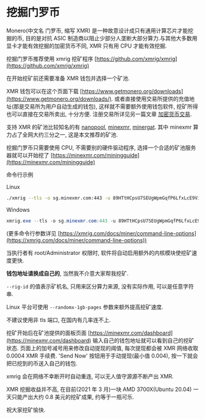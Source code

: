 # 挖掘门罗币

Monero(中文名 门罗币, 缩写 XMR) 是一种故意设计成只有通用计算芯片才能挖掘的币, 目的是对抗 ASIC 制造商以阻止少部分人垄断大部分算力.与其他大多数用显卡才能有效挖掘的加密货币不同, XMR 只有用 CPU 才能有效挖掘.

挖掘门罗币推荐使用 xmrig 挖矿程序 [https://github.com/xmrig/xmrig](https://github.com/xmrig/xmrig)

在开始挖矿前还需要准备 XMR 钱包并选择一个矿池.

XMR 钱包可以在这个页面下载 [https://www.getmonero.org/downloads](https://www.getmonero.org/downloads/). 或者直接使用交易所提供的充值地址(那是交易所为用户自动生成的钱包), 这样就不需要额外使用钱包软件, 挖矿所得也可以直接在交易所卖出, 十分方便. 注册交易所详见另一篇文章 [加密货币交易](jia-mi-huo-bi-jiao-yi.md).

支持 XMR 的矿池比较知名的有 [nanopool](https://xmr.nanopool.org), [minexmr](https://minexmr.com), [minergat](https://minergate.com). 其中 minexmr 算力占了全网大约三分之一, 这是本文推荐的矿池.

挖掘门罗币只需要使用 CPU, 不需要别的硬件驱动程序, 选择一个合适的矿池服务器就可以开始挖了 [https://minexmr.com/miningguide](https://minexmr.com/miningguide)

命令行示例

Linux

```bash
./xmrig --tls -o sg.minexmr.com:443 -u 89HTtHCpsU7SEUgWpmGqfP6LfxLcE9ViHJDPVKjqnoQzTpkknAskdz2h4SRm42GRRAJdWZyUSS6W5LCxUCwqq3ys1EhRr3R --rig-id=home --randomx-1gb-pages
```

Windows

```powershell
xmrig.exe --tls -o sg.minexmr.com:443 -u 89HTtHCpsU7SEUgWpmGqfP6LfxLcE9ViHJDPVKjqnoQzTpkknAskdz2h4SRm42GRRAJdWZyUSS6W5LCxUCwqq3ys1EhRr3R --rig-id=home
```

(更多命令行参数详见 [https://xmrig.com/docs/miner/command-line-options](https://xmrig.com/docs/miner/command-line-options))

当执行者有 root/Administrator 权限时, 软件将自动启用额外的内核模块使挖矿速度更快.

**钱包地址请换成自己的**, 当然我不介意大家帮我挖矿.

`--rig-id` 的值表示矿机名, 只用来区分算力来源, 没有实际作用, 可以是任意字符串.

Linux 平台可使用 `--randomx-1gb-pages` 参数来额外提高挖矿速度.

不建议使用非 tls 端口, 在国内有几率连不上.

挖矿开始后在矿池提供的面板页面 [https://minexmr.com/dashboard](https://minexmr.com/dashboard) 输入自己的钱包地址就可以看到自己的挖矿状态. 页面上的加号减号用来修改自动提现的阈值, 每次提现都会被 XMR 网络收取 0.0004 XMR 手续费. 'Send Now' 按钮用于手动提现(最小值 0.004), 按一下就会把已挖到的币送入自己的钱包.

xmrig 会在网络不幸断开时自动重连, 可以无人值守源源不断产出 XMR.

XMR 挖掘收益并不高, 在目前(2021 年 3 月)一块 AMD 3700X(Ubuntu 20.04) 一天只能产出大约 0.8 美元的挖矿成果, 约等于一瓶可乐.

祝大家挖矿愉快.
